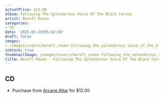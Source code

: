 ```yaml
---
actualPrice: $12.00
album: Following The Splendorous Voice Of The Black Corvus
artist: Bereft Raven
categories:
- CD
date: '2025-03-25T05:02:50'
draft: false
images:
- /images/covers/bereft_raven-following_the_splendorous_voice_of_the_black_corvus.png
inStock: true
thumbnailImage: /images/covers/bereft_raven-following_the_splendorous_voice_of_the_black_corvus-thumb.png
title: Bereft Raven - Following The Splendorous Voice Of The Black Corvus
---
```


## CD
* Purchase from [Arcane Altar](https://arcanealtar.bigcartel.com/product/bereft-raven-following-the-splendorous-voice-of-the-black-corvus-cd) for $12.00
